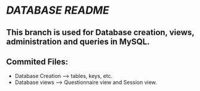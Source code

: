 # *DATABASE README*

## This branch is used for Database creation, views, administration and queries 	in MySQL. 

## Commited Files:

- Database Creation --> tables, keys, etc.
- Database views --> Questionnaire view and Session view.



